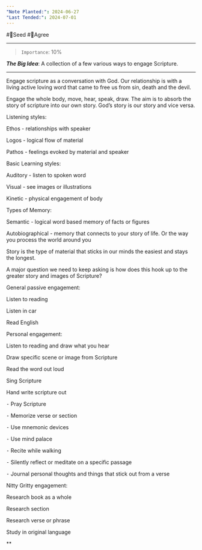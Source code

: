 ```yaml
---
"Note Planted:": 2024-06-27
"Last Tended:": 2024-07-01
---
```

#🌱Seed  #🙂Agree
****
> `Importance`: 10%
 
***The Big Idea***: A collection of a few various ways to engage Scripture.

****

Engage scripture as a conversation with God. Our relationship is with a living active loving word that came to free us from sin, death and the devil.

Engage the whole body, move, hear, speak, draw. The aim is to absorb the story of scripture into our own story. God’s story is our story and vice versa.

  

Listening styles:

Ethos - relationships with speaker

Logos - logical flow of material

Pathos - feelings evoked by material and speaker

  

Basic Learning styles:

Auditory - listen to spoken word

Visual - see images or illustrations

Kinetic - physical engagement of body

  

Types of Memory:

Semantic - logical word based memory of facts or figures

Autobiographical - memory that connects to your story of life. Or the way you process the world around you

  

Story is the type of material that sticks in our minds the easiest and stays the longest.

  

A major question we need to keep asking is how does this hook up to the greater story and images of Scripture?

  

General passive engagement:

Listen to reading

Listen in car

Read English

  

Personal engagement:

Listen to reading and draw what you hear

Draw specific scene or image from Scripture

Read the word out loud

Sing Scripture

Hand write scripture out

⁃ Pray Scripture

⁃ Memorize verse or section

⁃ Use mnemonic devices

⁃ Use mind palace

⁃ Recite while walking

⁃ Silently reflect or meditate on a specific passage

⁃ Journal personal thoughts and things that stick out from a verse

  
  

Nitty Gritty engagement:

Research book as a whole

Research section

Research verse or phrase

Study in original language

**